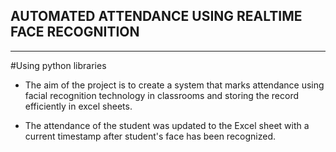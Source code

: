   ## AUTOMATED ATTENDANCE USING REALTIME FACE RECOGNITION 
 ______________________________________________________________
 
 #Using python libraries
 
* The aim of the project is to create a system that marks attendance using facial recognition technology in classrooms 
and storing the record efficiently in excel sheets. 

* The attendance of the student was updated to the Excel sheet with a current timestamp after student's face has been recognized.


 
    
